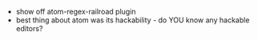 - show off atom-regex-railroad plugin
- best thing about atom was its hackability - do YOU know any hackable editors?
